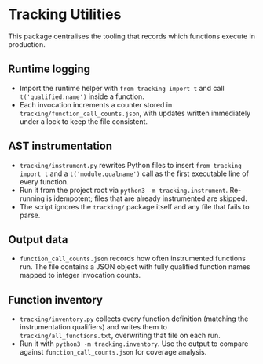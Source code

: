 # Tracking Utilities

This package centralises the tooling that records which functions execute in production.

## Runtime logging
- Import the runtime helper with `from tracking import t` and call `t('qualified.name')` inside a function.
- Each invocation increments a counter stored in `tracking/function_call_counts.json`, with updates written immediately under a lock to keep the file consistent.

## AST instrumentation
- `tracking/instrument.py` rewrites Python files to insert `from tracking import t` and a `t('module.qualname')` call as the first executable line of every function.
- Run it from the project root via `python3 -m tracking.instrument`. Re-running is idempotent; files that are already instrumented are skipped.
- The script ignores the `tracking/` package itself and any file that fails to parse.

## Output data
- `function_call_counts.json` records how often instrumented functions run. The file contains a JSON object with fully qualified function names mapped to integer invocation counts.

## Function inventory
- `tracking/inventory.py` collects every function definition (matching the instrumentation qualifiers) and writes them to `tracking/all_functions.txt`, overwriting that file on each run.
- Run it with `python3 -m tracking.inventory`. Use the output to compare against `function_call_counts.json` for coverage analysis.
